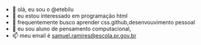 - 👋 olá, eu sou o @etebilu
- 👀 eu estou interessado em programação html
- 🌱 frequentemente busco aprender css.github,desenvouvimento pessoal
- 💞️ eu sou aluno de pensamento computacional,
- 📫 meu email é samuel.ramires@escola.pr.gov.br

<!---
etebilu/etebilu is a ✨ special ✨ repository because its `README.md` (this file) appears on your GitHub profile.
You can click the Preview link to take a look at your changes.
--->
